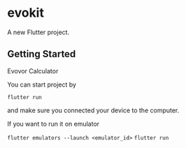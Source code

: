 # evokit

A new Flutter project.

## Getting Started

Evovor Calculator

You can start project by

`flutter run`

and make sure you connected your device to the computer.

If you want to run it on emulator

`flutter emulators --launch <emulator_id>`
`flutter run`


